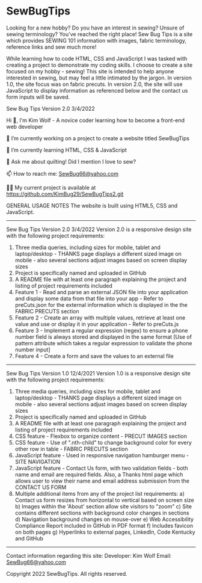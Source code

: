 # SewBugTips
Looking for a new hobby? Do you have an interest in sewing? Unsure of sewing terminology? You've reached the right place! Sew Bug Tips is a site which provides SEWING 101 information with images, fabric terminology, reference links and sew much more!

While learning how to code HTML, CSS and JavaScript I was tasked with creating a project to demonstrate my coding skills. I choose to create a site focused on my hobby - sewing! This site is intended to help anyone interested in sewing, but may feel a little intimated by the jargon. In version 1.0, the site focus was on fabric precuts. In version 2.0, the site will use JavaScript to display information as referenced below and the contact us form inputs will be saved.

Sew Bug Tips Version 2.0 3/4/2022


Hi 👋, I'm Kim Wolf - A novice coder learning how to become a front-end web developer

🔭 I’m currently working on a project to create a website titled SewBugTips

🌱 I’m currently learning HTML, CSS & JavaScript

💬 Ask me about quilting! Did I mention I love to sew? 

📫 How to reach me: SewBug66@yahoo.com

👨‍💻 My current project is available at https://github.com/KimBug29/SewBugTips2.git

GENERAL USAGE NOTES
The website is built using HTML5, CSS and JavaScript. 

---------------------------------------------------------------------------------------
Sew Bug Tips Version 2.0 3/4/2022
Version 2.0 is a responsive design site with the following project requirements:
  1) Three media queries, including sizes for mobile, tablet and laptop/desktop - THANKS page displays a different sized image on mobile - also several sections adjust images based on screen display sizes
  2) Project is specifically named and uploaded in GitHub
  3) A README file with at least one paragraph explaining the project and listing of project requirements included
  4) Feature 1 - Read and parse an external JSON file into your application and display some data from that file into your app - Refer to preCuts.json for the external information which is displayed in the the FABRIC PRECUTS section
  5) Feature 2 - Create an array with multiple values, retrieve at least one value and use or display it in your application - Refer to preCuts.js
  6) Feature 3 - Implement a regular expression (regex) to ensure a phone number field is always stored and displayed in the same format  [Use of pattern attribute which takes a regular expression to validate the phone number input]
  7) Feature 4 - Create a form and save the values to an external file
---------------------------------------------------------------------------------------
Sew Bug Tips Version 1.0 12/4/2021
Version 1.0 is a responsive design site with the following project requirements:
  1) Three media queries, including sizes for mobile, tablet and laptop/desktop - THANKS page displays a different sized image on mobile - also several sections adjust images based on screen display sizes
  2) Project is specifically named and uploaded in GitHub
  3) A README file with at least one paragraph explaining the project and listing of project requirements included
  4) CSS feature - Flexbox to organize content - PRECUT IMAGES section
  5) CSS feature - Use of ".nth-child" to change background color for every other row in table - FABRIC PRECUTS section
  6) JavaScript feature - Used in responsive navigation hamburger menu - SITE NAVIGATION
  7) JavaScript feature - Contact Us form, with two validation fields - both name and email are required fields. Also, a Thanks html page which allows user to view their name and email address submission from the CONTACT US FORM
  8) Multiple additional items from any of the project list requirements:
    a) Contact us form resizes from horizontal to vertical based on screen size
    b) Images within the 'About' section allow site visitors to "zoom"
    c) Site contains different sections with background color changes in sections
    d) Navigation background changes on mouse-over
    e) Web Accessibility Compliance Report included in GitHub in PDF format
    f) Includes favicon on both pages
    g) Hyperlinks to external pages, LinkedIn, Code Kentucky and GitHub
    

---------------------------------------------------------------------------------------

Contact information regarding this site: 
  Developer: Kim Wolf
  Email: SewBug66@yahoo.com

Copyright 2022 SewBugTips. All rights reserved.
